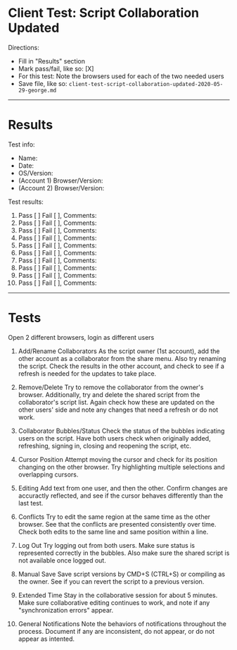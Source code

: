 # Client Test: Script Collaboration Updated

Directions:
- Fill in "Results" section
- Mark pass/fail, like so: [X]
- For this test: Note the browsers used for each of the two needed users
- Save file, like so: `client-test-script-collaboration-updated-2020-05-29-george.md`

------------------------------------------------------------------------------
# Results

Test info:
- Name: 
- Date: 
- OS/Version:
- (Account 1) Browser/Version: 
- (Account 2) Browser/Version: 

Test results:

1. Pass [ ] Fail [ ], Comments: 
2. Pass [ ] Fail [ ], Comments: 
3. Pass [ ] Fail [ ], Comments: 
4. Pass [ ] Fail [ ], Comments: 
5. Pass [ ] Fail [ ], Comments: 
6. Pass [ ] Fail [ ], Comments: 
7. Pass [ ] Fail [ ], Comments: 
8. Pass [ ] Fail [ ], Comments: 
9. Pass [ ] Fail [ ], Comments: 
10. Pass [ ] Fail [ ], Comments: 

------------------------------------------------------------------------------
# Tests

Open 2 different browsers, login as different users

1. Add/Rename Collaborators
As the script owner (1st account), add the other account as a collaborator from the share menu. Also try renaming the script. Check the results in the other account, and check to see if a refresh is needed for the updates to take place. 

2. Remove/Delete
Try to remove the collaborator from the owner's browser. Additionally, try and delete the shared script from the collaborator's script list. Again check how these are updated on the other users' side and note any changes that need a refresh or do not work. 

3. Collaborator Bubbles/Status
Check the status of the bubbles indicating users on the script. Have both users check when originally added, refreshing, signing in, closing and reopening the script, etc. 

4. Cursor Position
Attempt moving the cursor and check for its position changing on the other browser. Try highlighting multiple selections and overlapping cursors.

5. Editing
Add text from one user, and then the other. Confirm changes are accuractly reflected, and see if the cursor behaves differently than the last test. 

6. Conflicts
Try to edit the same region at the same time as the other browser. See that the conflicts are presented consistently over time. Check both edits to the same line and same position within a line. 

7. Log Out
Try logging out from both users. Make sure status is represented correctly in the bubbles. Also make sure the shared script is not available once logged out.

8. Manual Save
Save script versions by CMD+S (CTRL+S) or compiling as the owner. See if you can revert the script to a previous version.


9. Extended Time
Stay in the collaborative session for about 5 minutes. Make sure collaborative editing continues to work, and note if any "synchronization errors" appear.


10. General Notifications
Note the behaviors of notifications throughout the process. Document if any are inconsistent, do not appear, or do not appear as intented. 

